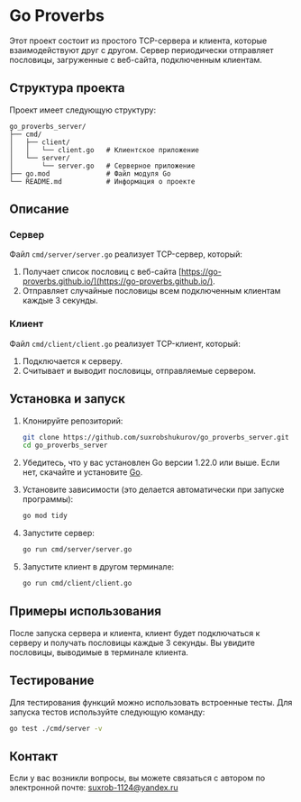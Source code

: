 
# Go Proverbs

Этот проект состоит из простого TCP-сервера и клиента, которые взаимодействуют друг с другом. Сервер периодически отправляет пословицы, загруженные с веб-сайта, подключенным клиентам.

## Структура проекта

Проект имеет следующую структуру:

```
go_proverbs_server/
├── cmd/
│   ├── client/
│   │   └── client.go   # Клиентское приложение
│   └── server/
│       └── server.go   # Серверное приложение
├── go.mod              # Файл модуля Go
└── README.md           # Информация о проекте
```

## Описание

### Сервер

Файл `cmd/server/server.go` реализует TCP-сервер, который:
1. Получает список пословиц с веб-сайта [https://go-proverbs.github.io/](https://go-proverbs.github.io/).
2. Отправляет случайные пословицы всем подключенным клиентам каждые 3 секунды.

### Клиент

Файл `cmd/client/client.go` реализует TCP-клиент, который:
1. Подключается к серверу.
2. Считывает и выводит пословицы, отправляемые сервером.

## Установка и запуск

1. Клонируйте репозиторий:

   ```sh
   git clone https://github.com/suxrobshukurov/go_proverbs_server.git
   cd go_proverbs_server
   ```

2. Убедитесь, что у вас установлен Go версии 1.22.0 или выше. Если нет, скачайте и установите [Go](https://golang.org/dl/).

3. Установите зависимости (это делается автоматически при запуске программы):

   ```sh
   go mod tidy
   ```

4. Запустите сервер:

   ```sh
   go run cmd/server/server.go
   ```

5. Запустите клиент в другом терминале:

   ```sh
   go run cmd/client/client.go
   ```

## Примеры использования

После запуска сервера и клиента, клиент будет подключаться к серверу и получать пословицы каждые 3 секунды. Вы увидите пословицы, выводимые в терминале клиента.

## Тестирование

Для тестирования функций можно использовать встроенные тесты. Для запуска тестов используйте следующую команду:

```sh
go test ./cmd/server -v
```


## Контакт

Если у вас возникли вопросы, вы можете связаться с автором по электронной почте: suxrob-1124@yandex.ru
